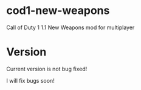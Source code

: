 # cod1-new-weapons
Call of Duty 1 1.1 New Weapons mod for multiplayer
# Version
Current version is not bug fixed!


I will fix bugs soon!
